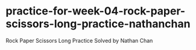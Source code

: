 # practice-for-week-04-rock-paper-scissors-long-practice-nathanchan
Rock Paper Scissors Long Practice Solved by Nathan Chan
